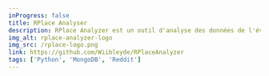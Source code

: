 ```yaml
---
inProgress: false
title: RPlace Analyser
description: RPlace Analyzer est un outil d'analyse des données de l'événement RPlace 2017. Il permet de visualiser les données de l'événement.
img_alt: rplace-analyzer-logo
img_src: /rplace-logo.png
link: https://github.com/Wiibleyde/RPlaceAnalyzer
tags: ['Python', 'MongoDB', 'Reddit']
---
```

